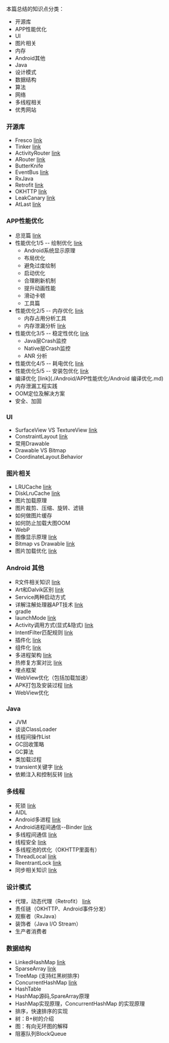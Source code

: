 本篇总结的知识点分类：

* 开源库
* APP性能优化
* UI
* 图片相关
* 内存
* Android其他
* Java
* 设计模式
* 数据结构
* 算法
* 网络
* 多线程相关
* 优秀网站


### 开源库

* Fresco						[link](./Android/开源库/Fresco.md)
* Tinker						[link](./Android/开源库/tinker.md)
* ActivityRouter				[link](./Android/开源库/ActivityRouter.md)
* ARouter					[link](./Android/开源库/ARouter.md)
* ButterKnife
* EventBus						[link](./Android/开源库/EventBus.md)
* RxJava
* Retrofit						[link](./Android/开源库/Retrofit.md)
* OKHTTP						[link](./Android/开源库/OKHTTP.md)
* LeakCanary					[link](./Android/开源库/LeakCanary.md)
* AtLast						[link](./Android/开源库/atlast.md)


### APP性能优化

* 总览篇							[link](./Android/APP性能优化/总览篇.md)
* 性能优化1/5 -- 绘制优化			[link](./Android/APP性能优化/绘制优化.md)
	* Android系统显示原理
	* 布局优化
	* 避免过度绘制
	* 启动优化
	* 合理刷新机制
	* 提升动画性能
	* 滑动卡顿
	* 工具篇	
* 性能优化2/5 -- 内存优化			[link](./Android/APP性能优化/内存优化.md)
	* 内存占用分析工具
	* 内存泄漏分析					[link](./Android/APP性能优化/内存泄漏分析及解决.md)
* 性能优化3/5 -- 稳定性优化		[link](./Android/APP性能优化/稳定性优化.md)
	* Java层Crash监控
	* Native层Crash监控
	* ANR 分析
* 性能优化4/5 -- 耗电优化			[link](./Android/APP性能优化/耗电优化.md)
* 性能优化5/5 -- 安装包优化		[link](./Android/APP性能优化/安装包优化.md)
* 编译优化	[link](./Android/APP性能优化/Android 编译优化.md)
* 内存泄漏工程实践
* OOM定位及解决方案
* 安全、加固


### UI

* SurfaceView VS TextureView	[link](./Android/UI/UI.md)
* ConstraintLayout				[link](./Android/UI/UI.md)
* 常用Drawable
* Drawable VS Bitmap
* CoordinateLayout.Behavior


### 图片相关

* LRUCache						[link](./Android/图片相关/LruCache.md)
* DiskLruCache					[link](./Android/图片相关/DiskLruCache.md)
* 图片加载原理
* 图片裁剪、压缩、旋转、滤镜
* 如何做图片缓存
* 如何防止加载大图OOM
* WebP
* 图像显示原理					[link](./Android/图片相关/图像显示原理.md)
* Bitmap vs Drawable			[link](./Android/图片相关/bitmap_vs_drawable.md)
* 图片加载优化					[link](./Android/图片相关/图片加载优化.md)


### Android 其他

* R文件相关知识 [link](./Android/其他/R文件相关知识)
* Art和Dalvik区别 [link](./Android/其他/Art和Dalvik区别.md)
* Service两种启动方式
* 详解注解处理器APT技术 [link](./Android/其他/详解APT.md)
* gradle
* launchMode					[link](./Android/其他/launchMode.md)
* Activity调用方式(显式&隐式)		[link](./Android/其他/Activity调用方式.md)
* IntentFilter匹配规则			[link](./Android/其他/IntentFilter匹配规则.md)
* 插件化							[link](./Android/其他/插件化.md)
* 组件化							[link](./Android/其他/组件化.md)
* 多进程架构						[link](./Android/其他/多进程架构.md)
* 热修复方案对比					[link](./Android/其他/热修复.md)
* 埋点框架
* WebView优化（包括加载加速）
* APK打包及安装过程				[link](./Android/其他/APK打包及安装过程.md)
* WebView优化


### Java

* JVM
* 谈谈ClassLoader
* 线程间操作List
* GC回收策略
* GC算法
* 类加载过程
* transient关键字				[link](./Java/transient关键字.md)
* 依赖注入和控制反转				[link](./Java/依赖注入和控制反转.md)

### 多线程

* 死锁							[link](./MultiThread/死锁.md)
* AIDL	
* Android多进程					[link](./MultiThread/Android多进程.md)
* Android进程间通信--Binder		[link](./MultiThread/Android进程间通信--Binder.md)
* 多线程间通信					[link](./MultiThread/多线程间通信.md)
* 线程安全						[link](./MultiThread/线程安全.md)
* 多线程池的优化（OKHTTP里面有）
* ThreadLocal					[link](./MultiThread/ThreadLocal.md)
* ReentrantLock					[link](./MultiThread/ReentrantLock.md)
* 同步相关知识					[link](./MultiThread/同步相关知识.md)


### 设计模式
* 代理，动态代理（Retrofit）					[link](./DesignPattern/代理.md)
* 责任链（OKHTTP、Android事件分发）
* 观察者（RxJava）
* 装饰者（Java I/O Stream）
* 生产者消费者


### 数据结构
* LinkedHashMap					[link](./DataStructrue/LinkedHashMap.md)
* SparseArray					[link](./DataStructrue/SparseArray.md)
* TreeMap (支持红黑树排序)
* ConcurrentHashMap				[link](./DataStructrue/ConcurrentHashMap.md)
* HashTable
* HashMap源码,SpareArray原理
* HashMap实现原理，ConcurrentHashMap 的实现原理
* 排序，快速排序的实现
* 树：B+树的介绍
* 图：有向无环图的解释
* 阻塞队列BlockQueue



